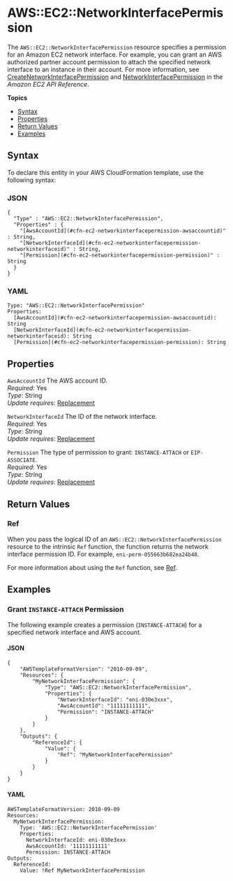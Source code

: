 # AWS::EC2::NetworkInterfacePermission<a name="aws-resource-ec2-networkinterfacepermission"></a>

The `AWS::EC2::NetworkInterfacePermission` resource specifies a permission for an Amazon EC2 network interface\. For example, you can grant an AWS authorized partner account permission to attach the specified network interface to an instance in their account\. For more information, see [CreateNetworkInterfacePermission](http://docs.aws.amazon.com/AWSEC2/latest/APIReference/API_CreateNetworkInterfacePermission.html) and [NetworkInterfacePermission](http://docs.aws.amazon.com/AWSEC2/latest/APIReference/API_NetworkInterfacePermission.html) in the *Amazon EC2 API Reference*\. 

**Topics**
+ [Syntax](#aws-resource-ec2-networkinterfacepermission-syntax)
+ [Properties](#aws-resource-ec2-networkinterfacepermission-properties)
+ [Return Values](#aws-resource-ec2-networkinterfacepermission-returnvalues)
+ [Examples](#aws-resource-ec2-networkinterfacepermission-examples)

## Syntax<a name="aws-resource-ec2-networkinterfacepermission-syntax"></a>

To declare this entity in your AWS CloudFormation template, use the following syntax:

### JSON<a name="aws-resource-ec2-networkinterfacepermission-syntax.json"></a>

```
{
  "Type" : "AWS::EC2::NetworkInterfacePermission",
  "Properties" : {
    "[AwsAccountId](#cfn-ec2-networkinterfacepermission-awsaccountid)" : String,
    "[NetworkInterfaceId](#cfn-ec2-networkinterfacepermission-networkinterfaceid)" : String,
    "[Permission](#cfn-ec2-networkinterfacepermission-permission)" : String
  }
}
```

### YAML<a name="aws-resource-ec2-networkinterfacepermission-syntax.yaml"></a>

```
Type: "AWS::EC2::NetworkInterfacePermission"
Properties:
  [AwsAccountId](#cfn-ec2-networkinterfacepermission-awsaccountid): String
  [NetworkInterfaceId](#cfn-ec2-networkinterfacepermission-networkinterfaceid): String
  [Permission](#cfn-ec2-networkinterfacepermission-permission): String
```

## Properties<a name="aws-resource-ec2-networkinterfacepermission-properties"></a>

`AwsAccountId`  <a name="cfn-ec2-networkinterfacepermission-awsaccountid"></a>
The AWS account ID\.  
 *Required*: Yes  
 *Type*: String  
 *Update requires*: [Replacement](using-cfn-updating-stacks-update-behaviors.md#update-replacement) 

`NetworkInterfaceId`  <a name="cfn-ec2-networkinterfacepermission-networkinterfaceid"></a>
The ID of the network interface\.  
 *Required*: Yes  
 *Type*: String  
 *Update requires*: [Replacement](using-cfn-updating-stacks-update-behaviors.md#update-replacement) 

`Permission`  <a name="cfn-ec2-networkinterfacepermission-permission"></a>
The type of permission to grant: `INSTANCE-ATTACH` or `EIP-ASSOCIATE`\.  
 *Required*: Yes  
 *Type*: String  
 *Update requires*: [Replacement](using-cfn-updating-stacks-update-behaviors.md#update-replacement) 

## Return Values<a name="aws-resource-ec2-networkinterfacepermission-returnvalues"></a>

### Ref<a name="w3ab2c21c10d445c10b3"></a>

When you pass the logical ID of an `AWS::EC2::NetworkInterfacePermission` resource to the intrinsic `Ref` function, the function returns the network interface permission ID\. For example, `eni-perm-055663b682ea24b48`\.

For more information about using the `Ref` function, see [Ref](intrinsic-function-reference-ref.md)\. 

## Examples<a name="aws-resource-ec2-networkinterfacepermission-examples"></a>

### Grant `INSTANCE-ATTACH` Permission<a name="aws-resource-ec2-networkinterfacepermission-example1"></a>

The following example creates a permission \(`INSTANCE-ATTACH`\) for a specified network interface and AWS account\.

#### JSON<a name="aws-resource-ec2-networkinterfacepermission-example1.json"></a>

```
{
    "AWSTemplateFormatVersion": "2010-09-09",
    "Resources": {
        "MyNetworkInterfacePermission": {
            "Type": "AWS::EC2::NetworkInterfacePermission",
            "Properties": {
                "NetworkInterfaceId": "eni-030e3xxx",
                "AwsAccountId": "11111111111",
                "Permission": "INSTANCE-ATTACH"
            }
        }
    },
    "Outputs": {
        "ReferenceId": {
            "Value": {
                "Ref": "MyNetworkInterfacePermission"
            }
        }
    }
}
```

#### YAML<a name="aws-resource-ec2-networkinterfacepermission-example1.yaml"></a>

```
AWSTemplateFormatVersion: 2010-09-09
Resources:
  MyNetworkInterfacePermission:
    Type: 'AWS::EC2::NetworkInterfacePermission'
    Properties:
      NetworkInterfaceId: eni-030e3xxx
      AwsAccountId: '11111111111'
      Permission: INSTANCE-ATTACH
Outputs:
  ReferenceId:
    Value: !Ref MyNetworkInterfacePermission
```